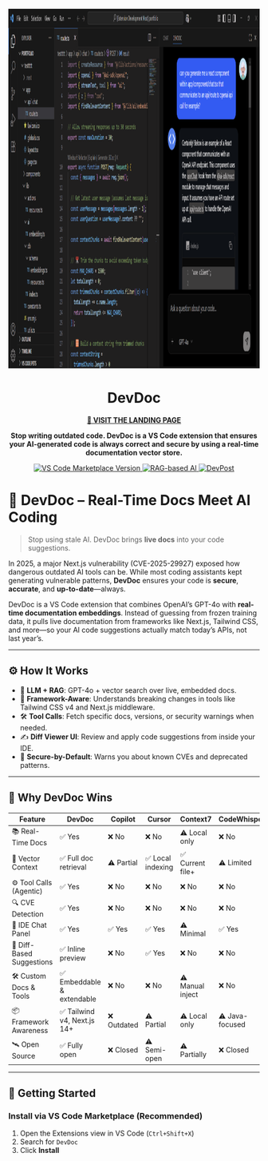 <p align="center">
  <img width="1280" height="720" alt="Frame 134" src="https://github.com/AhmedJader/DevDoc/blob/main/public/devdoc.png" />
</p>

<h1 align="center">DevDoc</h1>

<p align="center">
  <a href="https://devdoc-ai.vercel.app/" target="_blank"><strong>🚀 VISIT THE LANDING PAGE</strong></a>
</p>


<p align="center">
  <strong>Stop writing outdated code. DevDoc is a VS Code extension that ensures your AI-generated code is always correct and secure by using a real-time documentation vector store.</strong>
</p>

<p align="center">
  <!-- VS Code Marketplace Version -->
  <a href="https://marketplace.visualstudio.com/items?itemName=dev-doc.dev-doc">
    <img src="https://img.shields.io/visual-studio-marketplace/v/dev-doc.dev-doc?style=for-the-badge&label=VS%20Marketplace&color=blue" alt="VS Code Marketplace Version">
  </a>

 <!-- VS Code Marketplace Rating -->
  <a href="https://marketplace.visualstudio.com/items?itemName=dev-doc.dev-doc">
    <img src="https://img.shields.io/badge/RAG-Enabled-brightgreen?style=for-the-badge&logo=brain&logoColor=white" alt="RAG-based AI">
  </a>

  <!-- GitHub Actions CI Status (customize USERNAME and REPO) -->
  <a href="https://devpost.com/software/devdoc-c4xwkv">
  <img src="https://img.shields.io/badge/DevPost-Project-0A0A23?style=for-the-badge&logo=devpost&logoColor=white" alt="DevPost">
</a>

</p>


# 🧠 DevDoc – Real-Time Docs Meet AI Coding

> Stop using stale AI. DevDoc brings **live docs** into your code suggestions.

In 2025, a major Next.js vulnerability (CVE-2025-29927) exposed how dangerous outdated AI tools can be. While most coding assistants kept generating vulnerable patterns, **DevDoc** ensures your code is **secure**, **accurate**, and **up-to-date**—always.

DevDoc is a VS Code extension that combines OpenAI’s GPT-4o with **real-time documentation embeddings**. Instead of guessing from frozen training data, it pulls live documentation from frameworks like Next.js, Tailwind CSS, and more—so your AI code suggestions actually match today’s APIs, not last year’s.

---

## ⚙️ How It Works

- 🧠 **LLM + RAG**: GPT-4o + vector search over live, embedded docs.
- 🧩 **Framework-Aware**: Understands breaking changes in tools like Tailwind CSS v4 and Next.js middleware.
- 🛠️ **Tool Calls**: Fetch specific docs, versions, or security warnings when needed.
- ✍️ **Diff Viewer UI**: Review and apply code suggestions from inside your IDE.
- 🔐 **Secure-by-Default**: Warns you about known CVEs and deprecated patterns.

---

## 🚀 Why DevDoc Wins

| Feature                        | **DevDoc**                      | Copilot       | Cursor         | Context7       | CodeWhisperer     |
|-------------------------------|----------------------------------|---------------|----------------|----------------|--------------------|
| 📚 Real-Time Docs             | ✅ Yes                          | ❌ No         | ❌ No          | ⚠️ Local only   | ❌ No               |
| 🧠 Vector Context             | ✅ Full doc retrieval           | ⚠️ Partial    | ✅ Local indexing | ✅ Current file+ | ⚠️ Limited          |
| ⚙️ Tool Calls (Agentic)       | ✅ Yes                          | ❌ No         | ❌ No          | ❌ No           | ❌ No               |
| 🔍 CVE Detection              | ✅ Yes                          | ❌ No         | ❌ No          | ❌ No           | ❌ No               |
| 💬 IDE Chat Panel             | ✅ Yes                          | ✅ Yes        | ✅ Yes         | ⚠️ Minimal      | ✅ Yes              |
| 🔄 Diff-Based Suggestions     | ✅ Inline preview               | ❌ No         | ✅ Yes         | ❌ No           | ❌ No               |
| 🛠️ Custom Docs & Tools       | ✅ Embeddable & extendable      | ❌ No         | ❌ No          | ⚠️ Manual inject | ❌ No               |
| 📦 Framework Awareness        | ✅ Tailwind v4, Next.js 14+     | ❌ Outdated   | ⚠️ Partial     | ⚠️ Local only   | ⚠️ Java-focused     |
| 🛰️ Open Source               | ✅ Fully open                   | ❌ Closed     | ⚠️ Semi-open   | ⚠️ Partially    | ❌ Closed           |


---

## 🧪 Getting Started

### Install via VS Code Marketplace (Recommended)

1. Open the Extensions view in VS Code (`Ctrl+Shift+X`)
2. Search for `DevDoc`
3. Click **Install**

